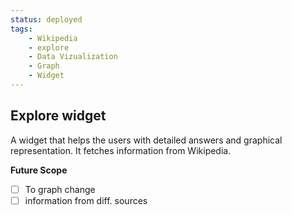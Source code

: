 ```yaml
---
status: deployed
tags:
    - Wikipedia
    - explore
    - Data Vizualization
    - Graph
    - Widget
---
```


## Explore widget 

A widget that helps the users with detailed answers and graphical representation. It fetches information from Wikipedia.

**Future Scope**
- [ ] To graph change
- [ ] information from diff. sources